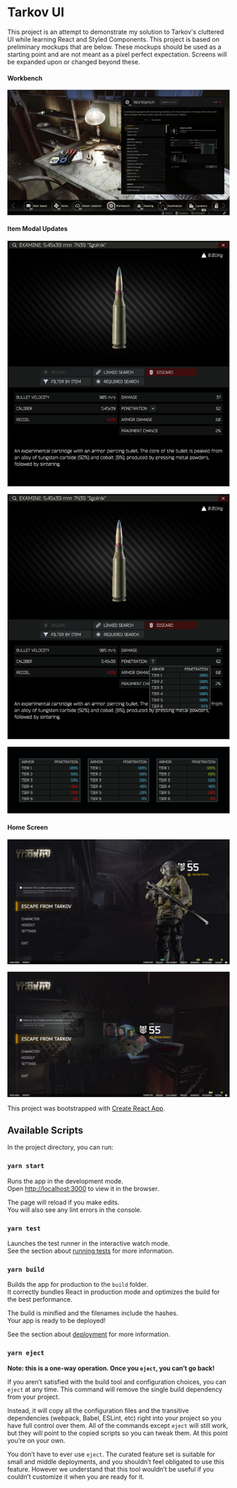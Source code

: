 # Tarkov UI

This project is an attempt to demonstrate my solution to Tarkov's cluttered UI while learning React and Styled Components. This project is based on preliminary mockups that are below. These mockups should be used as a starting point and are not meant as a pixel perfect expectation. Screens will be expanded upon or changed beyond these.

#### Workbench

![Tarkov Workbench](/_assets/workbench-v2.png?raw=true 'Title')

#### Item Modal Updates

![Ammo Window](/_assets/ammo.png?raw=true 'Title')

![Ammo Window Open](/_assets/ammo-open.png?raw=true 'Title')

![Ammo Window Options](/_assets/ammo-options.png?raw=true 'Title')

#### Home Screen

![Home Screen Interchange](/_assets/home-interchange.png?raw=true 'Title')

![Home Screen Hideout](/_assets/home-hideout.png?raw=true 'Title')

This project was bootstrapped with [Create React App](https://github.com/facebook/create-react-app).

## Available Scripts

In the project directory, you can run:

### `yarn start`

Runs the app in the development mode.\
Open [http://localhost:3000](http://localhost:3000) to view it in the browser.

The page will reload if you make edits.\
You will also see any lint errors in the console.

### `yarn test`

Launches the test runner in the interactive watch mode.\
See the section about [running tests](https://facebook.github.io/create-react-app/docs/running-tests) for more information.

### `yarn build`

Builds the app for production to the `build` folder.\
It correctly bundles React in production mode and optimizes the build for the best performance.

The build is minified and the filenames include the hashes.\
Your app is ready to be deployed!

See the section about [deployment](https://facebook.github.io/create-react-app/docs/deployment) for more information.

### `yarn eject`

**Note: this is a one-way operation. Once you `eject`, you can’t go back!**

If you aren’t satisfied with the build tool and configuration choices, you can `eject` at any time. This command will remove the single build dependency from your project.

Instead, it will copy all the configuration files and the transitive dependencies (webpack, Babel, ESLint, etc) right into your project so you have full control over them. All of the commands except `eject` will still work, but they will point to the copied scripts so you can tweak them. At this point you’re on your own.

You don’t have to ever use `eject`. The curated feature set is suitable for small and middle deployments, and you shouldn’t feel obligated to use this feature. However we understand that this tool wouldn’t be useful if you couldn’t customize it when you are ready for it.

